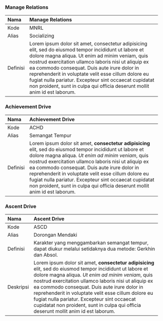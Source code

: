 ### Manage Relations

Nama | Manage Relations
:----|:----
Kode | MNRL
Alias | Socializing
Definisi | Lorem ipsum dolor sit amet, consectetur adipisicing elit, sed do eiusmod tempor incididunt ut labore et dolore magna aliqua. Ut enim ad minim veniam, quis nostrud exercitation ullamco laboris nisi ut aliquip ex ea commodo consequat. Duis aute irure dolor in reprehenderit in voluptate velit esse cillum dolore eu fugiat nulla pariatur. Excepteur sint occaecat cupidatat non proident, sunt in culpa qui officia deserunt mollit anim id est laborum.

### Achievement Drive

Nama  | Achievement Drive
:-----|:----
Kode  | ACHD
Alias | Semangat Tempur
Definisi | Lorem ipsum dolor sit amet, **consectetur adipisicing** elit, sed do eiusmod tempor incididunt ut labore et dolore magna aliqua. *Ut enim ad minim veniam*, quis nostrud exercitation ullamco laboris nisi ut aliquip ex ea commodo consequat. Duis aute irure dolor in reprehenderit in voluptate velit esse cillum dolore eu fugiat nulla pariatur. Excepteur sint occaecat cupidatat non proident, sunt in culpa qui officia deserunt mollit anim id est laborum.

### Ascent Drive

Nama  | Ascent Drive
:-----|:----
Kode  | ASCD
Alias | Dorongan Mendaki
Definisi | Karakter yang menggambarkan semangat tempur, dapat diukur melalui setidaknya dua metode: Gerkhin dan Absol.
Deskripsi | Lorem ipsum dolor sit amet, **consectetur adipisicing** elit, sed do eiusmod tempor incididunt ut labore et dolore magna aliqua. *Ut enim ad minim veniam*, quis nostrud exercitation ullamco laboris nisi ut aliquip ex ea commodo consequat. Duis aute irure dolor in reprehenderit in voluptate velit esse cillum dolore eu fugiat nulla pariatur. Excepteur sint occaecat cupidatat non proident, sunt in culpa qui officia deserunt mollit anim id est laborum.
